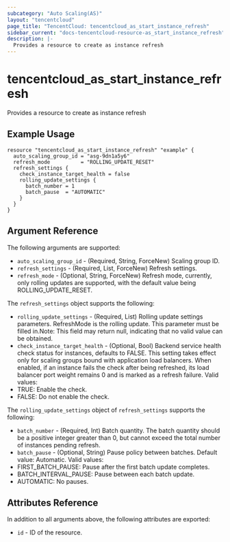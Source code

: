 ```yaml
---
subcategory: "Auto Scaling(AS)"
layout: "tencentcloud"
page_title: "TencentCloud: tencentcloud_as_start_instance_refresh"
sidebar_current: "docs-tencentcloud-resource-as_start_instance_refresh"
description: |-
  Provides a resource to create as instance refresh
---
```


# tencentcloud_as_start_instance_refresh

Provides a resource to create as instance refresh

## Example Usage

```hcl
resource "tencentcloud_as_start_instance_refresh" "example" {
  auto_scaling_group_id = "asg-9dn1a5y6"
  refresh_mode          = "ROLLING_UPDATE_RESET"
  refresh_settings {
    check_instance_target_health = false
    rolling_update_settings {
      batch_number = 1
      batch_pause  = "AUTOMATIC"
    }
  }
}
```

## Argument Reference

The following arguments are supported:

* `auto_scaling_group_id` - (Required, String, ForceNew) Scaling group ID.
* `refresh_settings` - (Required, List, ForceNew) Refresh settings.
* `refresh_mode` - (Optional, String, ForceNew) Refresh mode, currently, only rolling updates are supported, with the default value being ROLLING_UPDATE_RESET.

The `refresh_settings` object supports the following:

* `rolling_update_settings` - (Required, List) Rolling update settings parameters. RefreshMode is the rolling update. This parameter must be filled in.Note: This field may return null, indicating that no valid value can be obtained.
* `check_instance_target_health` - (Optional, Bool) Backend service health check status for instances, defaults to FALSE. This setting takes effect only for scaling groups bound with application load balancers. When enabled, if an instance fails the check after being refreshed, its load balancer port weight remains 0 and is marked as a refresh failure. Valid values: <br><li>TRUE: Enable the check.</li> <li>FALSE: Do not enable the check.

The `rolling_update_settings` object of `refresh_settings` supports the following:

* `batch_number` - (Required, Int) Batch quantity. The batch quantity should be a positive integer greater than 0, but cannot exceed the total number of instances pending refresh.
* `batch_pause` - (Optional, String) Pause policy between batches. Default value: Automatic. Valid values: <br><li>FIRST_BATCH_PAUSE: Pause after the first batch update completes.</li> <li>BATCH_INTERVAL_PAUSE: Pause between each batch update.</li> <li>AUTOMATIC: No pauses.

## Attributes Reference

In addition to all arguments above, the following attributes are exported:

* `id` - ID of the resource.




